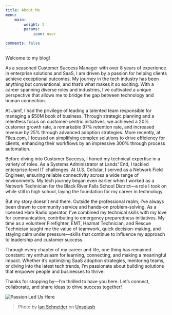 ```yaml
---
title: About Me
menu:
    main: 
        weight: 2
        params:
            icon: user

comments: false
---
```

Welcome to my blog!

As a seasoned Customer Success Manager with over 8 years of experience in enterprise solutions and SaaS, I am driven by a passion for helping clients achieve exceptional outcomes. My journey in the tech industry has been anything but conventional, and that’s what makes it so exciting. With a career spanning diverse roles and industries, I’ve cultivated a unique perspective that allows me to bridge the gap between technology and human connection.

At Jamf, I had the privilege of leading a talented team responsible for managing a $50M book of business. Through strategic planning and a relentless focus on customer-centric initiatives, we achieved a 20% customer growth rate, a remarkable 97% retention rate, and increased revenue by 25% through advanced adoption strategies. More recently, at Files.com, I focused on simplifying complex solutions to drive efficiency for clients, enhancing their workflows by an impressive 300% through process automation.

Before diving into Customer Success, I honed my technical expertise in a variety of roles. As a Systems Administrator at Lands' End, I tackled enterprise-level IT challenges. At U.S. Cellular, I served as a Network Field Engineer, ensuring reliable connectivity across a wide range of environments. My tech journey began even earlier when I worked as a Network Technician for the Black River Falls School District—a role I took on while still in high school, laying the foundation for my career in technology.

But my story doesn’t end there. Outside the professional realm, I’ve always been drawn to community service and hands-on problem-solving. As a licensed Ham Radio operator, I’ve combined my technical skills with my love for communication, contributing to emergency preparedness initiatives. My time as a volunteer Firefighter, EMT, Hazmat Technician, and Rescue Technician taught me the value of teamwork, quick decision-making, and staying calm under pressure—skills that continue to influence my approach to leadership and customer success.

Through every chapter of my career and life, one thing has remained constant: my enthusiasm for learning, connecting, and making a meaningful impact. Whether it’s optimizing SaaS adoption strategies, mentoring teams, or diving into the latest tech trends, I’m passionate about building solutions that empower people and businesses to thrive.

Thanks for stopping by—I’m thrilled to have you here. Let’s connect, collaborate, and share ideas to drive success together!

![Passion Led Us Here](cover.jpg)
> Photo by [Ian Schneider](https://unsplash.com/@goian?utm_content=creditCopyText&utm_medium=referral&utm_source=unsplash) on [Unsplash](https://unsplash.com/photos/two-person-standing-on-gray-tile-paving-TamMbr4okv4?utm_content=creditCopyText&utm_medium=referral&utm_source=unsplash)
